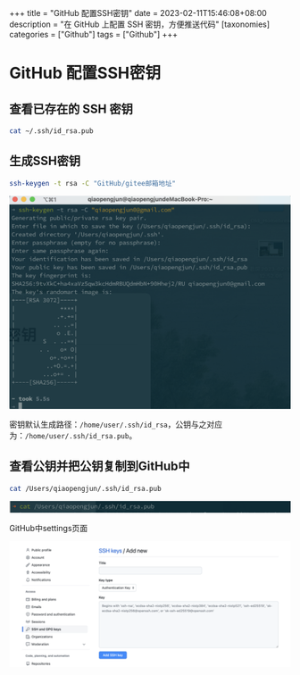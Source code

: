 +++
title = "GitHub 配置SSH密钥"
date = 2023-02-11T15:46:08+08:00
description = "在 GitHub 上配置 SSH 密钥，方便推送代码"
[taxonomies]
categories = ["Github"]
tags = ["Github"]
+++

# GitHub 配置SSH密钥

## 查看已存在的 SSH 密钥

```bash
cat ~/.ssh/id_rsa.pub
```

## 生成SSH密钥

```bash
ssh-keygen -t rsa -C "GitHub/gitee邮箱地址"
```

![](https://raw.githubusercontent.com/qiaopengjun5162/blogpicgo/master/img/202302162157637.png)

密钥默认生成路径：`/home/user/.ssh/id_rsa`，公钥与之对应为：`/home/user/.ssh/id_rsa.pub`。

## 查看公钥并把公钥复制到GitHub中

```bash
cat /Users/qiaopengjun/.ssh/id_rsa.pub
```

![](https://raw.githubusercontent.com/qiaopengjun5162/blogpicgo/master/img/202302162157634.png)

GitHub中settings页面

![](https://raw.githubusercontent.com/qiaopengjun5162/blogpicgo/master/img/202302162157635.png)
